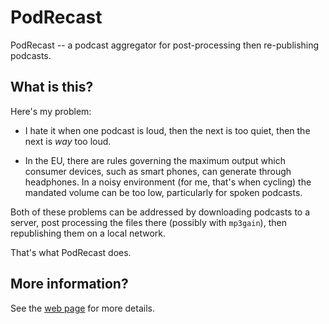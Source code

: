 PodRecast
=========

PodRecast -- a podcast aggregator for post-processing then re-publishing podcasts.

## What is this?

Here's my problem:

- I hate it when one podcast is loud, then the next is too quiet, then the next
  is *way* too loud.

- In the EU, there are rules governing the maximum output which consumer
  devices, such as smart phones, can generate through headphones.  In a noisy
  environment (for me, that's when cycling) the mandated volume can be too
  low, particularly for spoken podcasts.
  
Both of these problems can be addressed by downloading podcasts to a server,
post processing the files there (possibly with `mp3gain`), then republishing
them on a local network.

That's what PodRecast does.

## More information?

See the [web page](http://podrecast.smblott.org/) for more details.
